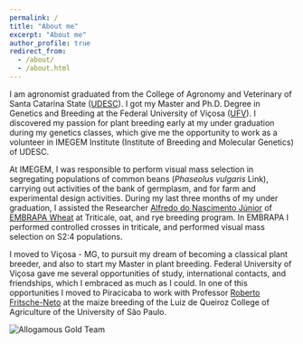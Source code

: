 ```yaml
---
permalink: /
title: "About me"
excerpt: "About me"
author_profile: true
redirect_from: 
  - /about/
  - /about.html
---
```


I am agronomist graduated from the College of Agronomy and Veterinary of Santa Catarina State ([UDESC](https://www.udesc.br/cav)). I got my Master and Ph.D. Degree in Genetics and Breeding at the Federal University of Viçosa ([UFV](http://www.posgenetica.ufv.br/eng/)). I discovered my passion for plant breeding early at my under graduation during my genetics classes, which give me the opportunity to work as a volunteer in IMEGEM Institute (Institute of Breeding and Molecular Genetics) of UDESC.

At IMEGEM, I was responsible to perform visual mass selection in segregating populations of common beans (*Phaseolus vulgaris* Link), carrying out activities of the bank of germplasm, and for farm and experimental design activities. During my last three months of my under graduation, I assisted the Researcher [Alfredo do Nascimento Júnior](https://www.embrapa.br/en/team/-/empregado/298803/alfredo-do-nascimento-junior) of [EMBRAPA Wheat](https://www.embrapa.br/en/trigo) at Triticale, oat, and rye breeding program. In EMBRAPA I performed controlled crosses in triticale, and performed visual mass selection on S2:4 populations.

I moved to Viçosa - MG, to pursuit my dream of becoming a classical plant breeder, and also to start my Master in plant breeding. Federal University of Viçosa gave me several opportunities of study, international contacts, and friendships, which I embraced as much as I could. In one of this opportunities I moved to Piracicaba to work with Professor [Roberto Fritsche-Neto](https://www.irri.org/about-us/our-people/roberto-fritsche-neto) at the maize breeding of the Luiz de Queiroz College of Agriculture of the University of São Paulo.

<p align="center">
<img src="https://raw.githubusercontent.com/LucianoRogerio/LucianoRogerio.github.io/images/AllogamousGoldTeam.JPEG"
     alt="Allogamous Gold Team"
     style="float: left; margin-right: 10px;" /p>
